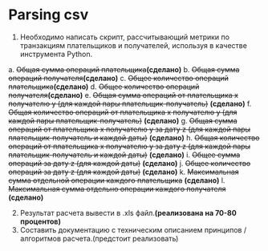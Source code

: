 # Parsing csv

1. Необходимо написать скрипт, рассчитывающий метрики по транзакциям плательщиков и получателей, используя в качестве инструмента Python.

a. ~~Общая сумма операций плательщика~~**(сделано)**
b. ~~Общая сумма операций получателя~~**(сделано)**
c. ~~Общее количество операций плательщика~~**(сделано)**
d. ~~Общее количество операций получателя~~**(сделано)**
e. ~~Общая сумма операций от плательщика x получателю y (для каждой пары плательщик-получатель)~~ **(сделано)**
f. ~~Общая количество операций от плательщика x получателю y (для каждой пары плательщик-получатель)~~ **(сделано)**
g. ~~Общая сумма операций от плательщика x получателю y за дату z (для каждой пары плательщик-получатель и каждой даты)~~ **(сделано)**
h. ~~Общая количество операций от плательщика x получателю y за дату z (для каждой пары плательщик-получатель и каждой даты)~~ **(сделано)**
i. ~~Общее сумма операций за дату z  (для каждой даты)~~ **(сделано)**
j. ~~Общее количество операций за дату z  (для каждой даты)~~ **(сделано)**
k. ~~Максимальная сумма отдельной операции каждого плательщика~~ **(сделано)**
l. ~~Максимальная сумма отдельно операции каждого получателя~~ **(сделано)**

2. Результат расчета вывести в .xls файл.**(реализована на 70-80 процентов)**
3. Составить документацию с техническим описанием принципов / алгоритмов расчета.(предстоит реализовать)

